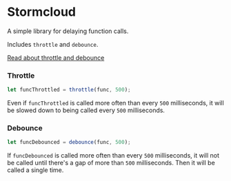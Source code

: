 # Stormcloud

A simple library for delaying function calls.

Includes `throttle` and `debounce`. 

[Read about throttle and debounce](https://css-tricks.com/debouncing-throttling-explained-examples/)

### Throttle

```javascript
let funcThrottled = throttle(func, 500);
```

Even if `funcThrottled` is called more often than every `500` milliseconds, it will be slowed down to being called every `500` milliseconds.

### Debounce

```javascript
let funcDebounced = debounce(func, 500);
```

If `funcDebounced` is called more often than every `500` milliseconds, it will not be called until there's a gap of more than `500` milliseconds. Then it will be called a single time.